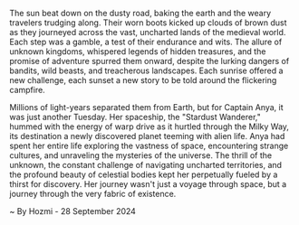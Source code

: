 
The sun beat down on the dusty road, baking the earth and the weary travelers trudging along. Their worn boots kicked up clouds of brown dust as they journeyed across the vast, uncharted lands of the medieval world. Each step was a gamble, a test of their endurance and wits. The allure of unknown kingdoms, whispered legends of hidden treasures, and the promise of adventure spurred them onward, despite the lurking dangers of bandits, wild beasts, and treacherous landscapes. Each sunrise offered a new challenge, each sunset a new story to be told around the flickering campfire.

Millions of light-years separated them from Earth, but for Captain Anya, it was just another Tuesday. Her spaceship, the "Stardust Wanderer," hummed with the energy of warp drive as it hurtled through the Milky Way, its destination a newly discovered planet teeming with alien life. Anya had spent her entire life exploring the vastness of space, encountering strange cultures, and unraveling the mysteries of the universe. The thrill of the unknown, the constant challenge of navigating uncharted territories, and the profound beauty of celestial bodies kept her perpetually fueled by a thirst for discovery. Her journey wasn't just a voyage through space, but a journey through the very fabric of existence. 

~ By Hozmi - 28 September 2024
